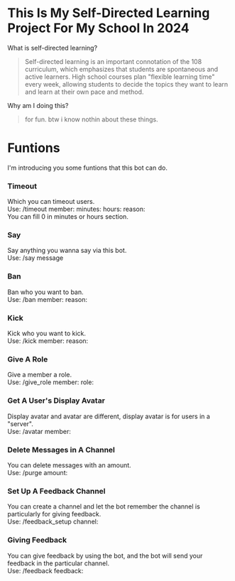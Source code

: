 # This Is My Self-Directed Learning Project For My School In 2024
What is self-directed learning? <br />
> Self-directed learning is an important connotation of the 108 curriculum, which emphasizes that students are spontaneous and active learners. High school courses plan "flexible learning time" every week, allowing students to decide the topics they want to learn and learn at their own pace and method.<br />

Why am I doing this?<br />
> for fun. btw i know nothin about these things.

# Funtions
I'm introducing you some funtions that this bot can do.
### Timeout
Which you can timeout users. <br />
Use: /timeout member: minutes: hours: reason: <br />
You can fill 0 in minutes or hours section. 
### Say
Say anything you wanna say via this bot. <br />
Use: /say message
### Ban
Ban who you want to ban. <br />
Use: /ban member: reason:
### Kick
Kick who you want to kick. <br />
Use: /kick member: reason:
### Give A Role
Give a member a role. <br />
Use: /give_role member: role:
### Get A User's Display Avatar
Display avatar and avatar are different, display avatar is for users in a "server". <br />
Use: /avatar member:
### Delete Messages in A Channel
You can delete messages with an amount. <br />
Use: /purge amount:
### Set Up A Feedback Channel
You can create a channel and let the bot remember the channel is particularly for giving feedback. <br />
Use: /feedback_setup channel:
### Giving Feedback
You can give feedback by using the bot, and the bot will send your feedback in the particular channel. <br />
Use: /feedback feedback:

